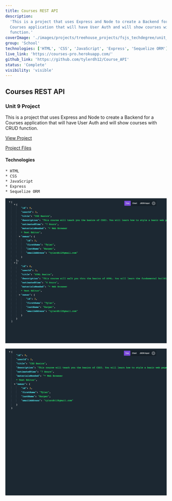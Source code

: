 ```yaml
---
title: Courses REST API
description:
  'This is a project that uses Express and Node to create a Backend for a
  Courses application that will have User Auth and will show courses with CRUD
  function.'
coverImage: './images/projects/treehouse_projects/fsjs_techdegree/unit_projects/project_9/Courses-API.png'
group: 'School'
technologies: ['HTML', 'CSS', 'JavaScript', 'Express', 'Sequelize ORM']
live_link: 'https://courses-pro.herokuapp.com/'
github_link: 'https://github.com/tylerdh12/Course_API'
status: 'Complete'
visibility: 'visible'
---
```


## Courses REST API

### Unit 9 Project

This is a project that uses Express and Node to create a Backend for a Courses
application that will have User Auth and will show courses with CRUD function.

[View Project](https://courses-pro.herokuapp.com/)

[Project Files](https://github.com/tylerdh12/Course_API)

#### Technologies

    * HTML
    * CSS
    * JavaScript
    * Express
    * Sequelize ORM

![Project Image 1](../images/projects/treehouse_projects/fsjs_techdegree/unit_projects/project_9/Courses-API.png)

![Project Image 2](../images/projects/treehouse_projects/fsjs_techdegree/unit_projects/project_9/Courses-API-2.png)
